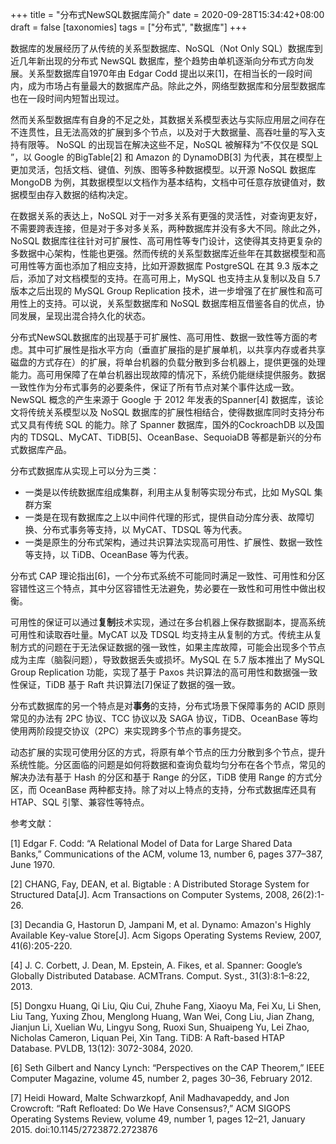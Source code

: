 +++
title = "分布式NewSQL数据库简介"
date = 2020-09-28T15:34:42+08:00
draft = false
[taxonomies]
tags = ["分布式", "数据库"]
+++

数据库的发展经历了从传统的关系型数据库、NoSQL（Not Only SQL）数据库到近几年新出现的分布式 NewSQL 数据库，整个趋势由单机逐渐向分布式方向发展。关系型数据库自1970年由 Edgar Codd 提出以来[1]，在相当长的一段时间内，成为市场占有量最大的数据库产品。除此之外，网络型数据库和分层型数据库也在一段时间内短暂出现过。

然而关系型数据库有自身的不足之处，其数据关系模型表达与实际应用层之间存在不连贯性，且无法高效的扩展到多个节点，以及对于大数据量、高吞吐量的写入支持有限等。 NoSQL 的出现旨在解决这些不足，NoSQL 被解释为“不仅仅是 SQL ”，以 Google 的BigTable[2] 和 Amazon 的 DynamoDB[3] 为代表，其在模型上更加灵活，包括文档、键值、列族、图等多种数据模型。以开源 NoSQL 数据库 MongoDB 为例，其数据模型以文档作为基本结构，文档中可任意存放键值对，数据模型由存入数据的结构决定。

在数据关系的表达上，NoSQL 对于一对多关系有更强的灵活性，对查询更友好，不需要跨表连接，但是对于多对多关系，两种数据库并没有多大不同。除此之外，NoSQL 数据库往往针对可扩展性、高可用性等专门设计，这使得其支持更复杂的多数据中心架构，性能也更强。然而传统的关系型数据库近些年在其数据模型和高可用性等方面也添加了相应支持，比如开源数据库 PostgreSQL 在其 9.3 版本之后，添加了对文档模型的支持。在高可用上，MySQL 也支持主从复制以及自 5.7 版本之后出现的 MySQL Group Replication 技术，进一步增强了在扩展性和高可用性上的支持。可以说，关系型数据库和 NoSQL 数据库相互借鉴各自的优点，协同发展，呈现出混合持久化的状态。

分布式NewSQL数据库的出现基于可扩展性、高可用性、数据一致性等方面的考虑。其中可扩展性是指水平方向（垂直扩展指的是扩展单机，以共享内存或者共享磁盘的方式存在）的扩展，将单台机器的负载分散到多台机器上，提供更强的处理能力。高可用保障了在单台机器出现故障的情况下，系统仍能继续提供服务。数据一致性作为分布式事务的必要条件，保证了所有节点对某个事件达成一致。NewSQL 概念的产生来源于 Google 于 2012 年发表的Spanner[4] 数据库，该论文将传统关系模型以及 NoSQL 数据库的扩展性相结合，使得数据库同时支持分布式又具有传统 SQL 的能力。除了 Spanner 数据库，国外的CockroachDB 以及国内的 TDSQL、MyCAT、TiDB[5]、OceanBase、SequoiaDB 等都是新兴的分布式数据库产品。

分布式数据库从实现上可以分为三类：

- 一类是以传统数据库组成集群，利用主从复制等实现分布式，比如 MySQL 集群方案
- 一类是在现有数据库之上以中间件代理的形式，提供自动分库分表、故障切换、分布式事务等支持，以 MyCAT、TDSQL 等为代表。
- 一类是原生的分布式架构，通过共识算法实现高可用性、扩展性、数据一致性等支持，以 TiDB、OceanBase 等为代表。

分布式 CAP 理论指出[6]，一个分布式系统不可能同时满足一致性、可用性和分区容错性这三个特点，其中分区容错性无法避免，势必要在一致性和可用性中做出权衡。

可用性的保证可以通过**复制**技术实现，通过在多台机器上保存数据副本，提高系统可用性和读取吞吐量。MyCAT 以及 TDSQL 均支持主从复制的方式。传统主从复制方式的问题在于无法保证数据的强一致性，如果主库故障，可能会出现多个节点成为主库（脑裂问题），导致数据丢失或损坏。MySQL 在 5.7 版本推出了 MySQL Group Replication 功能，实现了基于 Paxos 共识算法的高可用性和数据强一致性保证，TiDB 基于 Raft 共识算法[7]保证了数据的强一致。

分布式数据库的另一个特点是对**事务**的支持，分布式场景下保障事务的 ACID 原则常见的办法有 2PC 协议、TCC 协议以及 SAGA 协议，TiDB、OceanBase 等均使用两阶段提交协议（2PC）来实现跨多个节点的事务提交。

动态扩展的实现可使用分区的方式，将原有单个节点的压力分散到多个节点，提升系统性能。分区面临的问题是如何将数据和查询负载均匀分布在各个节点，常见的解决办法有基于 Hash 的分区和基于 Range 的分区，TiDB 使用 Range 的方式分区，而 OceanBase 两种都支持。除了对以上特点的支持，分布式数据库还具有 HTAP、SQL 引擎、兼容性等特点。

参考文献：

[1] Edgar F. Codd: “A Relational Model of Data for Large Shared Data Banks,” Communications of the ACM, volume 13, number 6, pages 377–387, June 1970. 

[2] CHANG, Fay, DEAN, et al. Bigtable : A Distributed Storage System for Structured Data[J]. Acm Transactions on Computer Systems, 2008, 26(2):1-26.

[3] Decandia G, Hastorun D, Jampani M, et al. Dynamo: Amazon's Highly Available Key-value Store[J]. Acm Sigops Operating Systems Review, 2007, 41(6):205-220.

[4] J. C. Corbett, J. Dean, M. Epstein, A. Fikes, et al. Spanner: Google’s Globally Distributed Database. ACMTrans. Comput. Syst., 31(3):8:1–8:22, 2013.

[5] Dongxu Huang, Qi Liu, Qiu Cui, Zhuhe Fang, Xiaoyu Ma, Fei Xu, Li Shen, Liu Tang, Yuxing Zhou, Menglong Huang, Wan Wei, Cong Liu, Jian Zhang, Jianjun Li, Xuelian Wu, Lingyu Song, Ruoxi Sun, Shuaipeng Yu, Lei Zhao, Nicholas Cameron, Liquan Pei, Xin Tang. TiDB: A Raft-based HTAP Database. PVLDB, 13(12): 3072-3084, 2020.

[6] Seth Gilbert and Nancy Lynch: “Perspectives on the CAP Theorem,” IEEE Computer Magazine, volume 45, number 2, pages 30–36, February 2012.

[7] Heidi Howard, Malte Schwarzkopf, Anil Madhavapeddy, and Jon Crowcroft: “Raft Refloated: Do We Have Consensus?,” ACM SIGOPS Operating Systems Review, volume 49, number 1, pages 12–21, January 2015. doi:10.1145/2723872.2723876



